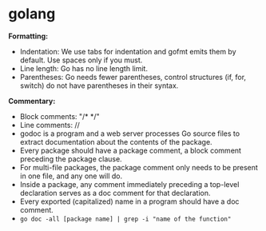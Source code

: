 # golang


**Formatting:**
  - Indentation: We use tabs for indentation and gofmt emits them by default. Use spaces only if you must.
  - Line length: Go has no line length limit.
  - Parentheses: Go needs fewer parentheses, control structures (if, for, switch) do not have parentheses in their syntax.

**Commentary:**
  - Block comments: "/* */"
  - Line comments: //
  - godoc is a program and a web server processes Go source files to extract documentation about the contents of the package.
  - Every package should have a package comment, a block comment preceding the package clause.
  - For multi-file packages, the package comment only needs to be present in one file, and any one will do.
  - Inside a package, any comment immediately preceding a top-level declaration serves as a doc comment for that declaration.
  - Every exported (capitalized) name in a program should have a doc comment.
  - `go doc -all [package name] | grep -i "name of the function"`
